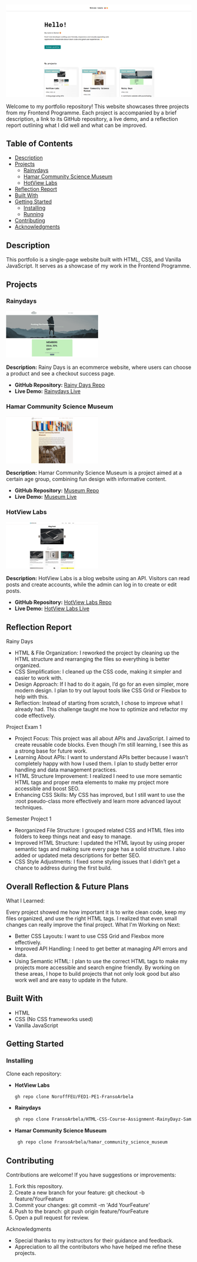 ![Portfolio Banner](https://github.com/FransoArbela/FransoArbela/blob/main/assets/img/portfolio.png)

Welcome to my portfolio repository! This website showcases three projects from my Frontend Programme. Each project is accompanied by a brief description, a link to its GitHub repository, a live demo, and a reflection report outlining what I did well and what can be improved.

## Table of Contents
- [Description](#description)
- [Projects](#projects)
  - [Rainydays](#rainydays)
  - [Hamar Community Science Museum](#hamar-community-science-museum)
  - [HotView Labs](#hotview-labs)
- [Reflection Report](#reflection-report)
- [Built With](#built-with)
- [Getting Started](#getting-started)
  - [Installing](#installing)
  - [Running](#running)
- [Contributing](#contributing)
- [Acknowledgments](#acknowledgments)



## Description

This portfolio is a single-page website built with HTML, CSS, and Vanilla JavaScript. It serves as a showcase of my work in the Frontend Programme.



## Projects

### Rainydays
<img src="https://github.com/FransoArbela/FransoArbela/blob/main/assets/img/rainy-dayz.png?raw=true" alt="Rainydays Teaser" width="250" />

**Description:** Rainy Days is an ecommerce website, where users can choose a product and see a checkout success page.
- **GitHub Repository:** [Rainy Days Repo](https://github.com/FransoArbela/HTML-CSS-Course-Assignment-RainyDayz-Samal-Ibrahim)
- **Live Demo:** [Rainydays Live](https://rainy-dayz-samal.netlify.app/)

### Hamar Community Science Museum
<img src="https://github.com/FransoArbela/FransoArbela/blob/main/assets/img/museum.png?raw=true" alt="Hamar Community Science Museum Teaser" width="250" />

**Description:** Hamar Community Science Museum is a project aimed at a certain age group, combining fun design with informative content.
- **GitHub Repository:** [Museum Repo](https://github.com/FransoArbela/hamar_community_science_museum)
- **Live Demo:** [Museum Live](https://fransoarbela.github.io/hamar_community_science_museum/)

### HotView Labs
<img src="https://github.com/FransoArbela/FransoArbela/blob/main/assets/img/hotview-labs.png?raw=true" alt="HotView Labs Teaser" width="250" />

**Description:** HotView Labs is a blog website using an API. Visitors can read posts and create accounts, while the admin can log in to create or edit posts.
- **GitHub Repository:** [HotView Labs Repo](https://github.com/NoroffFEU/FED1-PE1-FransoArbela)
- **Live Demo:** [HotView Labs Live](https://hotview-labs.netlify.app/)




## Reflection Report

Rainy Days

* HTML & File Organization:
I reworked the project by cleaning up the HTML structure and rearranging the files so everything is better organized.
* CSS Simplification:
I cleaned up the CSS code, making it simpler and easier to work with.
* Design Approach:
If I had to do it again, I’d go for an even simpler, more modern design. I plan to try out layout tools like CSS Grid or Flexbox to help with this.
* Reflection:
Instead of starting from scratch, I chose to improve what I already had. This challenge taught me how to optimize and refactor my code effectively.

Project Exam 1
* Project Focus:
This project was all about APIs and JavaScript. I aimed to create reusable code blocks. Even though I’m still learning, I see this as a strong base for future work.
* Learning About APIs:
I want to understand APIs better because I wasn’t completely happy with how I used them. I plan to study better error handling and data management practices.
* HTML Structure Improvement:
I realized I need to use more semantic HTML tags and proper meta elements to make my project more accessible and boost SEO.
* Enhancing CSS Skills:
My CSS has improved, but I still want to use the :root pseudo-class more effectively and learn more advanced layout techniques.

Semester Project 1
* Reorganized File Structure:
I grouped related CSS and HTML files into folders to keep things neat and easy to manage.
* Improved HTML Structure:
I updated the HTML layout by using proper semantic tags and making sure every page has a solid structure. I also added or updated meta descriptions for better SEO.
* CSS Style Adjustments:
I fixed some styling issues that I didn’t get a chance to address during the first build.

## Overall Reflection & Future Plans
What I Learned:

Every project showed me how important it is to write clean code, keep my files organized, and use the right HTML tags. I realized that even small changes can really improve the final project.
What I'm Working on Next:
* Better CSS Layouts: I want to use CSS Grid and Flexbox more effectively.
* Improved API Handling: I need to get better at managing API errors and data.
* Using Semantic HTML: I plan to use the correct HTML tags to make my projects more accessible and search engine friendly.
By working on these areas, I hope to build projects that not only look good but also work well and are easy to update in the future.





## Built With

- HTML
- CSS (No CSS frameworks used)
- Vanilla JavaScript



## Getting Started

### Installing

Clone each repository:

- **HotView Labs**
  ```bash
  gh repo clone NoroffFEU/FED1-PE1-FransoArbela
    ```
  
- **Rainydays**
  ```bash
  gh repo clone FransoArbela/HTML-CSS-Course-Assignment-RainyDayz-Samal-Ibrahim
    ```
    
- **Hamar Community Science Museum**
  ```bash
   gh repo clone FransoArbela/hamar_community_science_museum
  ```

## Contributing

Contributions are welcome! If you have suggestions or improvements:

1. Fork this repository.
2. Create a new branch for your feature: git checkout -b feature/YourFeature
3. Commit your changes: git commit -m 'Add YourFeature'
4. Push to the branch: git push origin feature/YourFeature
5. Open a pull request for review.



Acknowledgments
* Special thanks to my instructors for their guidance and feedback.
* Appreciation to all the contributors who have helped me refine these projects.

